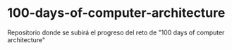 # 100-days-of-computer-architecture
Repositorio donde se subirá el progreso del reto de "100 days of computer architecture"
